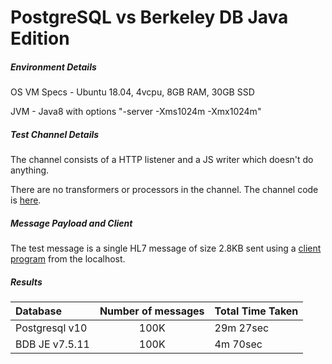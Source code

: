 # PostgreSQL vs Berkeley DB Java Edition

##### Environment Details
OS VM Specs - Ubuntu 18.04, 4vcpu, 8GB RAM, 30GB SSD


JVM - Java8 with options "-server -Xms1024m -Xmx1024m"


##### Test Channel Details
The channel consists of a HTTP listener and a JS writer which doesn't do anything.

There are no transformers or processors in the channel. The channel code is [here](https://github.com/kayyagari/connect/blob/je/mc-integ-tests/http-listener.xml).

##### Message Payload and Client
The test message is a single HL7 message of size 2.8KB sent using a [client program](https://github.com/kayyagari/connect/blob/je/mc-integ-tests/mc-http-client.go)
from the localhost.


##### Results
| Database      | Number of messages | Total Time Taken |
| :------------ | :----------------: | :-------------   |
|Postgresql v10 | 100K               | 29m 27sec        |
|BDB JE v7.5.11 | 100K               | 4m 70sec         |
